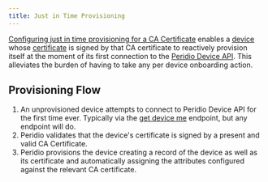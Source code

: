 ```yaml
---
title: Just in Time Provisioning
---
```


<head>
  <title>Ref | Just in Time Provisioning</title>
</head>

[Configuring just in time provisioning for a CA Certificate](ca-certificates#just-in-time-provisioning) enables a [device](devices) whose [certificate](device-certificates) is signed by that CA certificate to reactively provision itself at the moment of its first connection to the [Peridio Device API](../device-api). This alleviates the burden of having to take any per device onboarding action.

## Provisioning Flow

1. An unprovisioned device attempts to connect to Peridio Device API for the first time ever. Typically via the [get device me](../device-api#tag/Devices/paths/~1device~1me/get) endpoint, but any endpoint will do.
2. Peridio validates that the device's certificate is signed by a present and valid CA Certificate.
3. Peridio provisions the device creating a record of the device as well as its certificate and automatically assigning the attributes configured against the relevant CA certificate.
